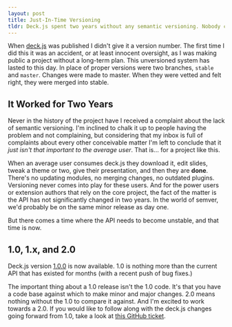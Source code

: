 ```yaml
---
layout: post
title: Just-In-Time Versioning
tldr: Deck.js spent two years without any semantic versioning. Nobody complained. Here's why.
---
```


When [deck.js](http://imakewebthings.com/deck.js/) was published I didn't give it a version number. The first time I did this it was an accident, or at least innocent oversight, as I was making public a project without a long-term plan. This unversioned system has lasted to this day. In place of proper versions were two branches, `stable` and `master`. Changes were made to master. When they were vetted and felt right, they were merged into stable.

## It Worked for Two Years

Never in the history of the project have I received a complaint about the lack of semantic versioning. I'm inclined to chalk it up to people having the problem and not complaining, but considering that my inbox is full of complaints about every other conceivable matter I'm left to conclude that it *just isn't that important to the average user*. That is... for a project like this.

When an average user consumes deck.js they download it, edit slides, tweak a theme or two, give their presentation, and then they are **done**. There's no updating modules, no merging changes, no outdated plugins. Versioning never comes into play for these users. And for the power users or extension authors that rely on the core project, the fact of the matter is the API has not significantly changed in two years. In the world of semver, we'd probably be on the same minor release as day one.

But there comes a time where the API needs to become unstable, and that time is now.

## 1.0, 1.x, and 2.0

Deck.js version [1.0.0](https://github.com/imakewebthings/deck.js/archive/1.0.0.zip) is now available. 1.0 is nothing more than the current API that has existed for months (with a recent push of bug fixes.)

The important thing about a 1.0 release isn't the 1.0 code. It's that you have a code base against which to make minor and major changes. 2.0 means nothing without the 1.0 to compare it against. And I'm excited to work towards a 2.0. If you would like to follow along with the deck.js changes going forward from 1.0, take a look at [this GitHub ticket](https://github.com/imakewebthings/deck.js/issues/140).

